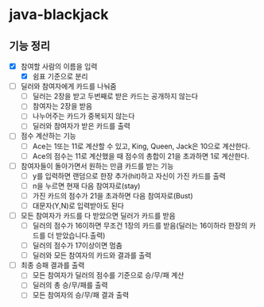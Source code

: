 # java-blackjack

## 기능 정리

- [x] 참여할 사람의 이름을 입력
    - [x] 쉼표 기준으로 분리
- [ ] 딜러와 참여자에게 카드를 나눠줌
    - [ ] 딜러는 2장을 받고 두번째로 받은 카드는 공개하지 않는다
    - [ ] 참여자는 2장을 받음
    - [ ] 나누어주는 카드가 중복되지 않는다
    - [ ] 딜러와 참여자가 받은 카드를 출력
- [ ] 점수 계산하는 기능
    - [ ] Ace는 1또는 11로 계산할 수 있고, King, Queen, Jack은 10으로 계산한다.
    - [ ] Ace의 점수는 11로 계산했을 때 점수의 총합이 21을 초과하면 1로 계산한다.
- [ ] 참여자들이 돌아가면서 원하는 만큼 카드를 받는 기능
    - [ ] y를 입력하면 랜덤으로 한장 추가(hit)하고 자신이 가진 카드를 출력
    - [ ] n을 누르면 현재 다음 참여자로(stay)
    - [ ] 가진 카드의 점수가 21을 초과하면 다음 참여자로(Bust)
    - [ ] 대문자(Y,N)로 입력받아도 된다
- [ ] 모든 참여자가 카드를 다 받았으면 딜러가 카드를 받음
    - [ ] 딜러의 점수가 16이하면 무조건 1장의 카드를 받음(딜러는 16이하라 한장의 카드를 더 받았습니다.출력)
    - [ ] 딜러의 점수가 17이상이면 멈춤
    - [ ] 딜러와 모든 참여자의 카드와 결과를 출력
- [ ] 최종 승패 결과를 출력
    - [ ] 모든 참여자가 딜러의 점수를 기준으로 승/무/패 계산
    - [ ] 딜러의 총 승/무/패를 출력
    - [ ] 모든 참여자의 승/무/패 결과 출력

